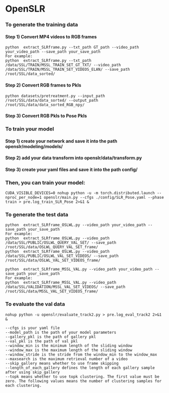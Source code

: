 # OpenSLR

### To generate the training data

#### Step 1) Convert MP4 videos to RGB frames
```
python  extract_SLRframe.py --txt_path GT_path --video_path your_video_path --save_path your_save_path
For example:
python  extract_SLRframe.py --txt_path /data/SSL/TRAIN/MSSL_TRAIN_SET_GT_TXT/ --video_path /data/SSL/TRAIN/MSSL_TRAIN_SET_VIDEOS_ELAN/ --save_path /root/SSL/data_sorted/
```

#### Step 2) Convert RGB frames to Pkls
```
python datasets/pretreatment.py --input_path /root/SSL/data/data_sorted/ --output_path /root/SSL/data/data_sorted_RGB_npy/
```
#### Step 3) Convert RGB Pkls to Pose Pkls

### To train your model

#### Step 1) create your network and save it into the path openslr/modeling/models/

#### Step 2) add your data transform into openslr/data/transform.py

#### Step 3) create your yaml files and save it into the path config/

### Then, you can train your model:
```
CUDA_VISIBLE_DEVICES=0 nohup python -u -m torch.distributed.launch --nproc_per_node=1 openslr/main.py --cfgs ./config/SLR_Pose.yaml --phase train > pre.log_train_SLR_Pose 2>&1 &
```


### To generate the test data
```
python  extract_SLRframe_OSLWL.py --video_path your_video_path --save_path your_save_path
For example:
python  extract_SLRframe_OSLWL.py --video_path /data/SSL/PUBLIC/OSLWL_QUERY_VAL_SET/ --save_path /root/SSL/data/OSLWL_QUERY_VAL_SET_frame/
python  extract_SLRframe_OSLWL.py --video_path /data/SSL/PUBLIC/OSLWL_VAL_SET_VIDEOS/ --save_path /root/SSL/data/OSLWL_VAL_SET_VIDEOS_frame/
```

```
python  extract_SLRframe_MSSL_VAL.py --video_path your_video_path --save_path your_save_path
For example:
python  extract_SLRframe_MSSL_VAL.py --video_path /data/SSL/VALIDATION/MSSL_VAL_SET_VIDEOS/ --save_path /root/SSL/data/MSSL_VAL_SET_VIDEOS_frame/
```

### To evaluate the val data
```
nohup python -u openslr/evaluate_track2.py > pre.log_eval_track2 2>&1 &

--cfgs is your yaml file
--model_path is the path of your model parameters 
--gallery_pkl is the path of gallery pkl
--val_pkl is the path of val pkl
--window_min is the minimum length of the sliding window
--window_max is the maximum length of the sliding window
--window_stride is the stride from the window_min to the window_max
--maxsearch is the maximum retrieval number of a video
--skip_gallery means whether to use frame skipping
--length_of_each_gallery defines the length of each gallery sample after using skip_gallery
--topk means whether to use topk clustering. The first value must be zero. The following values means the number of clustering samples for each clustering.
```
